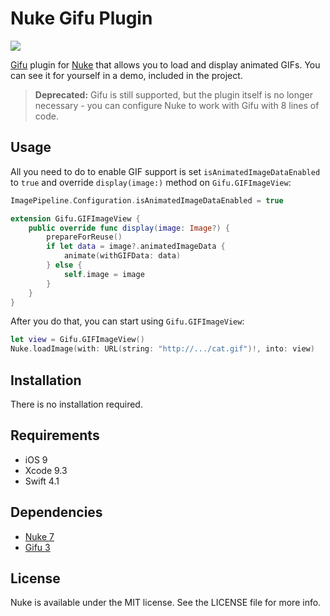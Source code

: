 # Nuke Gifu Plugin

<p align="left">
<img src="https://img.shields.io/badge/platforms-iOS-lightgrey.svg">
</p>


[Gifu](https://github.com/kaishin/Gifu) plugin for [Nuke](https://github.com/kean/Nuke) that allows you to load and display animated GIFs. You can see it for yourself in a demo, included in the project.

> **Deprecated:** Gifu is still supported, but the plugin itself is no longer necessary - you can configure Nuke to work with Gifu with 8 lines of code.

## Usage

All you need to do to enable GIF support is set `isAnimatedImageDataEnabled` to `true` and override `display(image:)` method on `Gifu.GIFImageView`:

```swift
ImagePipeline.Configuration.isAnimatedImageDataEnabled = true

extension Gifu.GIFImageView {
    public override func display(image: Image?) {
        prepareForReuse()
        if let data = image?.animatedImageData {
            animate(withGIFData: data)
        } else {
            self.image = image
        }
    }
}
```

After you do that, you can start using `Gifu.GIFImageView`:

```swift
let view = Gifu.GIFImageView()
Nuke.loadImage(with: URL(string: "http://.../cat.gif")!, into: view)
```

## Installation

There is no installation required.

## Requirements

- iOS 9
- Xcode 9.3
- Swift 4.1

## Dependencies

- [Nuke 7](https://github.com/kean/Nuke)
- [Gifu 3](https://github.com/kaishin/Gifu)

## License

Nuke is available under the MIT license. See the LICENSE file for more info.
